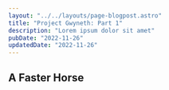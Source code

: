 ```yaml
---
layout: "../../layouts/page-blogpost.astro"
title: "Project Gwyneth: Part 1"
description: "Lorem ipsum dolor sit amet"
pubDate: "2022-11-26"
updatedDate: "2022-11-26"
---
```


## A Faster Horse
